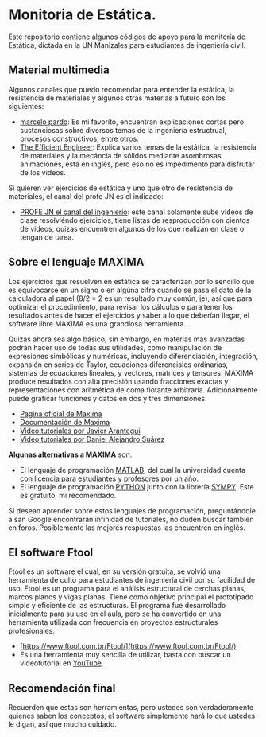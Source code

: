 # Monitoria de Estática.

Este repositorio contiene algunos códigos de apoyo para la monitoría de Estática, dictada en la UN Manizales para estudiantes de ingeniería civil. 

## Material multimedia

Algunos canales que puedo recomendar para entender la estática, la resistencia de materiales y algunos otras materias a futuro son los siguientes:

* [marcelo pardo](https://www.youtube.com/user/hondamarz): Es mi favorito, encuentran explicaciones cortas pero sustanciosas sobre diversos temas de la ingeniería estructrual, procesos constructivos, entre otros.
* [The Efficient Engineer](https://www.youtube.com/channel/UCXAS_Ekkq0iFJ9dSUIkcAkw): Explica varios temas de la estática, la resistencia de materiales y la mecáncia de sólidos mediante asombrosas animaciones, está en inglés, pero eso no es impedimento para disfrutar de los videos.

Si quieren ver ejercicios de estática y uno que otro de resistencia de materiales, el canal del profe JN es el indicado:

* [PROFE JN el canal del ingenierio](https://www.youtube.com/channel/UCkeqD-knV1rd2p2lwXOjrlA): este canal solamente sube videos de clase resolviéndo ejercicios, tiene listas de resproducción con cientos de videos, quizas encuentren algunos de los que realizan en clase o tengan de tarea.


## Sobre el lenguaje MAXIMA

Los ejercicios que resuelven en estática se caracterizan por lo sencillo que es equivocarse en un signo o en algúna cifra cuando se pasa el dato de la calculadora al papel (8/2 = 2 es un resultado muy común, je), así que para optimizar el procedimiento, para revisar los cálculos o para tener los resultados antes de hacer el ejercicios y saber a lo que deberían llegar, el software libre MAXIMA es una grandiosa herramienta.

Quizas ahora sea algo básico, sin embargo, en materias más avanzadas podrán hacer uso de todas sus utilidades, como manipulación de expresiones simbólicas y numéricas, incluyendo diferenciación, integración, expansión en series de Taylor, ecuaciones diferenciales ordinarias, sistemas de ecuaciones lineales, y vectores, matrices y tensores. MAXIMA produce resultados con alta precisión usando fracciones exactas y representaciones con aritmética de coma flotante arbitraria. Adicionalmente puede graficar funciones y datos en dos y tres dimensiones.

* [Pagina oficial de Maxima](http://maxima.sourceforge.net/)
* [Documentación de Maxima](http://maxima.sourceforge.net/documentation.html)
* [Video tutoriales por Javier Arántegui](https://vimeo.com/channels/maximajaj)
* [Video tutoriales por Daniel Alejandro Suárez](https://www.youtube.com/playlist?list=PLFk7DOCMKbw_QrywlNmPtCmaNH_wSu28g)

**Algunas alternativas a MAXIMA** son:

* El lenguaje de programación [MATLAB](https://www.mathworks.com/help/pdf_doc/matlab/getstart.pdf), del cual la universidad cuenta con [licencia para estudiantes y profesores](https://ingenieria.bogota.unal.edu.co/es/noticias/item/331-matlab-para-todos-y-para-todo-ya-esta-disponible-la-licencia-del-software-matlab-para-toda-la-comunidad-unal.html) por un año.
* El lenguaje de programación [PYTHON](https://www.python.org/) junto con la librería [SYMPY](https://www.sympy.org/en/index.html). Este es gratuito, mi recomendado.

Si desean aprender sobre estos lenguajes de programación, preguntándole a san Google encontrarán infinidad de tutoriales, no duden buscar también en foros. Posiblemente las mejores respuestas las encuentren en inglés.

## El software Ftool

Ftool es un software el cual, en su versión gratuita, se volvió una herramienta de culto para estudiantes de ingeniería civil por su facilidad de uso. Ftool es un programa para el análisis estructural de cerchas planas, marcos planos y vigas planas. Tiene como objetivo principal el prototipado simple y eficiente de las estructuras. El programa fue desarrollado inicialmente para su uso en el aula, pero se ha convertido en una herramienta utilizada con frecuencia en proyectos estructurales profesionales.

* [https://www.ftool.com.br/Ftool/](https://www.ftool.com.br/Ftool/).
* Es una herramienta muy sencilla de utilizar, basta con buscar un videotutorial en [YouTube](https://www.youtube.com/results?search_query=Ftool).

## Recomendación final

Recuerden que estas son herramientas, pero ustedes son verdaderamente quienes saben los conceptos, el software simplemente hará lo que ustedes le digan, así que mucho cuidado.